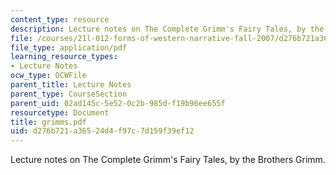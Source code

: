 ```yaml
---
content_type: resource
description: Lecture notes on The Complete Grimm's Fairy Tales, by the Brothers Grimm.
file: /courses/21l-012-forms-of-western-narrative-fall-2007/d276b721a36524d4f97c7d159f39ef12_grimms.pdf
file_type: application/pdf
learning_resource_types:
- Lecture Notes
ocw_type: OCWFile
parent_title: Lecture Notes
parent_type: CourseSection
parent_uid: 02ad145c-5e52-0c2b-985d-f19b96ee655f
resourcetype: Document
title: grimms.pdf
uid: d276b721-a365-24d4-f97c-7d159f39ef12
---
```

Lecture notes on The Complete Grimm's Fairy Tales, by the Brothers Grimm.

